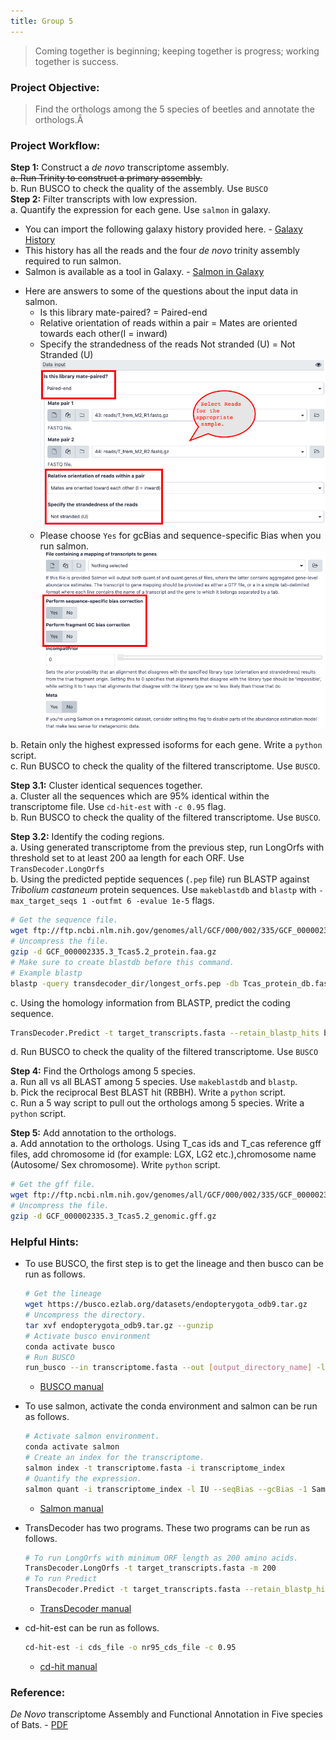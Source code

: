 ```yaml
---
title: Group 5
---
```


> Coming together is beginning; keeping together is progress; working together is success.

### Project Objective:

> Find the orthologs among the 5 species of beetles and annotate the orthologs.Â

### Project Workflow:
__Step 1:__ Construct a _de novo_ transcriptome assembly.  
	~~a. Run Trinity to construct a primary assembly.~~  
	b. Run BUSCO to check the quality of the assembly. Use `BUSCO`  
__Step 2:__ Filter transcripts with low expression.  
	a. Quantify the expression for each gene. Use `salmon` in galaxy.  
* You can import the following galaxy history provided here. - [Galaxy History](https://usegalaxy.org/u/rameshb/h/bioinformatics-fall2019)  
* This history has all the reads and the four _de novo_ trinity assembly required to run salmon.  
* Salmon is available as a tool in Galaxy. - [Salmon in Galaxy](https://usegalaxy.org/root?tool_id=toolshed.g2.bx.psu.edu/repos/bgruening/salmon/salmon/0.14.1.2)  
- Here are answers to some of the questions about the input data in salmon.  
	- Is this library mate-paired? = Paired-end  
	- Relative orientation of reads within a pair  = Mates are oriented towards each other(I = inward)  
	- Specify the strandedness of the reads
	Not stranded (U) = Not Stranded (U)  
	![](../data/salmon_galaxy.png)  
	- Please choose `Yes` for gcBias and sequence-specific Bias when you run salmon.  
	![](../data/gcBias.png)  

b. Retain only the highest expressed isoforms for each gene. Write a `python` script.  
c. Run BUSCO to check the quality of the filtered transcriptome. Use `BUSCO`.  

__Step 3.1:__ Cluster identical sequences together.  
	a. Cluster all the sequences which are 95% identical within the transcriptome file. Use `cd-hit-est` with `-c 0.95` flag.  
	b. Run BUSCO to check the quality of the filtered transcriptome. Use `BUSCO`.  

__Step 3.2:__ Identify the coding regions.  
a. Using generated transcriptome from the previous step, run LongOrfs with threshold set to at least 200 aa length for each ORF. Use `TransDecoder.LongOrfs`  
b. Using the predicted peptide sequences (`.pep` file) run BLASTP against _Tribolium castaneum_ protein sequences. Use `makeblastdb` and `blastp` with `-max_target_seqs 1 -outfmt 6 -evalue 1e-5` flags.

```bash
# Get the sequence file.
wget ftp://ftp.ncbi.nlm.nih.gov/genomes/all/GCF/000/002/335/GCF_000002335.3_Tcas5.2/GCF_000002335.3_Tcas5.2_protein.faa.gz
# Uncompress the file.
gzip -d GCF_000002335.3_Tcas5.2_protein.faa.gz
# Make sure to create blastdb before this command.
# Example blastp
blastp -query transdecoder_dir/longest_orfs.pep -db Tcas_protein_db.fasta  -max_target_seqs 1 -outfmt 6 -evalue 1e-5 -num_threads 48 > blastp.outfmt6
```
c. Using the homology information from BLASTP, predict the coding sequence.
```bash
TransDecoder.Predict -t target_transcripts.fasta --retain_blastp_hits blastp.outfmt6
```
d. Run BUSCO to check the quality of the filtered transcriptome. Use `BUSCO`  

__Step 4:__ Find the Orthologs among 5 species.  
	a. Run all vs all BLAST among 5 species. Use `makeblastdb` and `blastp`.  
	b. Pick the reciprocal Best BLAST hit (RBBH). Write a `python` script.  
	c. Run a 5 way script to pull out the orthologs among 5 species. Write a `python` script.  

__Step 5:__ Add annotation to the orthologs.  
 	a. Add annotation to the orthologs. Using T_cas ids and T_cas reference gff files, add chromosome id (for example: LGX, LG2 etc.),chromosome name (Autosome/ Sex chromosome). Write `python` script.  
```bash
# Get the gff file.
wget ftp://ftp.ncbi.nlm.nih.gov/genomes/all/GCF/000/002/335/GCF_000002335.3_Tcas5.2/GCF_000002335.3_Tcas5.2_genomic.gff.gz
# Uncompress the file.
gzip -d GCF_000002335.3_Tcas5.2_genomic.gff.gz
```

### Helpful Hints:

- To use BUSCO, the first step is to get the lineage and then busco can be run as follows.

	```bash
	# Get the lineage
	wget https://busco.ezlab.org/datasets/endopterygota_odb9.tar.gz
	# Uncompress the directory.
	tar xvf endopterygota_odb9.tar.gz --gunzip
	# Activate busco environment
	conda activate busco
	# Run BUSCO
	run_busco --in transcriptome.fasta --out [output_directory_name] -l [path_to_]endopterygota_odb9 -m tran -c 48
	```
	- [BUSCO manual](http://gitlab.com/ezlab/busco/raw/master/BUSCO_v3_userguide.pdf)
- To use salmon, activate the conda environment and salmon can be run as follows.
	```bash
	# Activate salmon environment.
	conda activate salmon
	# Create an index for the transcriptome.
	salmon index -t transcriptome.fasta -i transcriptome_index
	# Quantify the expression.
	salmon quant -i transcriptome_index -l IU --seqBias --gcBias -1 Sample1_R1.fastq.gz -2 Sample1_R2.fastq.gz -p 48 --validateMappings -o Sample1
	```
	- [Salmon manual](https://salmon.readthedocs.io/en/latest/)
- TransDecoder has two programs. These two programs can be run as follows.
	```bash
	# To run LongOrfs with minimum ORF length as 200 amino acids.
	TransDecoder.LongOrfs -t target_transcripts.fasta -m 200
	# To run Predict
	TransDecoder.Predict -t target_transcripts.fasta --retain_blastp_hits blastp.outfmt6
	```
	- [TransDecoder manual](https://github.com/TransDecoder/TransDecoder/wiki)
- cd-hit-est can be run as follows.
	```bash
	cd-hit-est -i cds_file -o nr95_cds_file -c 0.95
	```
	- [cd-hit manual](https://github.com/weizhongli/cdhit/wiki/3.-User's-Guide#CDHITEST)

### Reference:

_De Novo_ transcriptome Assembly and Functional Annotation in Five species of Bats. - [PDF](../data/Santillan_et_al_2018.pdf)
